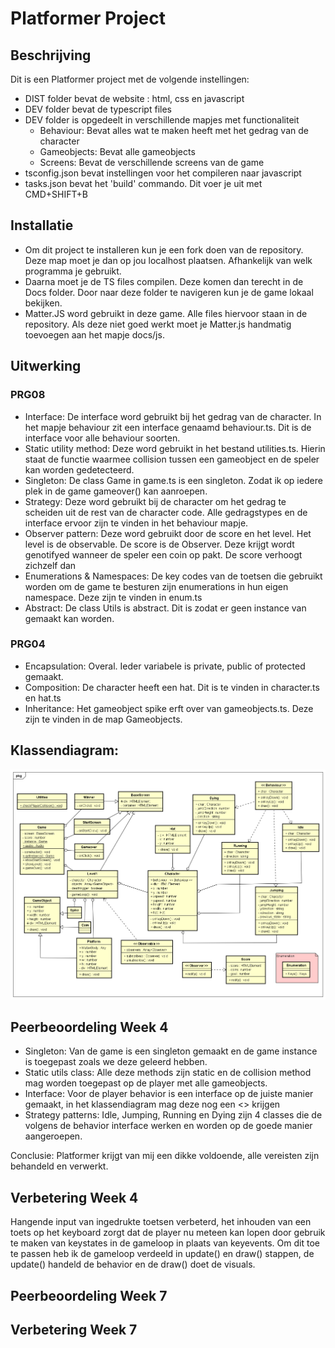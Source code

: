 # Platformer Project


## Beschrijving

Dit is een Platformer project met de volgende instellingen:
- DIST folder bevat de website : html, css en javascript
- DEV folder bevat de typescript files
- DEV folder is opgedeelt in verschillende mapjes met functionaliteit
    - Behaviour: Bevat alles wat te maken heeft met het gedrag van de character
    - Gameobjects: Bevat alle gameobjects
    - Screens: Bevat de verschillende screens van de game
- tsconfig.json bevat instellingen voor het compileren naar javascript
- tasks.json bevat het 'build' commando. Dit voer je uit met CMD+SHIFT+B


## Installatie

- Om dit project te installeren kun je een fork doen van de repository. Deze map moet je dan op jou localhost plaatsen. Afhankelijk van welk programma je gebruikt.
- Daarna moet je de TS files compilen. Deze komen dan terecht in de Docs folder. Door naar deze folder te navigeren kun je de game lokaal bekijken.
- Matter.JS word gebruikt in deze game. Alle files hiervoor staan in de repository. Als deze niet goed werkt moet je Matter.js handmatig toevoegen aan het mapje docs/js.

## Uitwerking

### PRG08

- Interface: De interface word gebruikt bij het gedrag van de character. In het mapje behaviour zit een interface genaamd behaviour.ts.
             Dit is de interface voor alle behaviour soorten.
- Static utility method: Deze word gebruikt in het bestand utilities.ts. Hierin staat de functie waarmee collision tussen een gameobject en de speler kan worden gedetecteerd.
- Singleton: De class Game in game.ts is een singleton. Zodat ik op iedere plek in de game gameover() kan aanroepen. 
- Strategy: Deze word gebruikt bij de character om het gedrag te scheiden uit de rest van de character code. Alle gedragstypes en de interface ervoor zijn te vinden in het behaviour mapje.
- Observer pattern: Deze word gebruikt door de score en het level. Het level is de observable. De score is de Observer. Deze krijgt wordt genotifyed wanneer de speler een coin op pakt. De score verhoogt zichzelf dan
- Enumerations & Namespaces: De key codes van de toetsen die gebruikt worden om de game te besturen zijn enumerations in hun eigen namespace. Deze zijn te vinden in enum.ts
- Abstract: De class Utils is abstract. Dit is zodat er geen instance van gemaakt kan worden. 

### PRG04

-   Encapsulation: Overal. Ieder variabele is private, public of protected gemaakt. 
-   Composition: De character heeft een hat. Dit is te vinden in character.ts en hat.ts
-   Inheritance: Het gameobject spike erft over van gameobjects.ts. Deze zijn te vinden in de map Gameobjects.


## Klassendiagram:

![Klassendiagram](week7.png?raw=true "Klassendiagram")



## Peerbeoordeling Week 4

- Singleton: Van de game is een singleton gemaakt en de game instance is toegepast zoals we deze geleerd hebben.
- Static utils class: Alle deze methods zijn static en de collision method mag worden toegepast op de player met alle gameobjects.
- Interface: Voor de player behavior is een interface op de juiste manier gemaakt, in het klassendiagram mag deze nog een <<Interface>> krijgen
- Strategy patterns: Idle, Jumping, Running en Dying zijn 4 classes die de volgens de behavior interface werken en worden op de goede manier aangeroepen.

Conclusie: Platformer krijgt van mij een dikke voldoende, alle vereisten zijn behandeld en verwerkt.


## Verbetering Week 4

Hangende input van ingedrukte toetsen verbeterd, het inhouden van een toets op het keyboard zorgt dat de player nu meteen kan lopen door gebruik te maken van keystates in de gameloop in plaats van keyevents. Om dit toe te passen heb ik de gameloop verdeeld in update() en draw() stappen, de update() handeld de behavior en de draw() doet de visuals.


## Peerbeoordeling Week 7



## Verbetering Week 7


